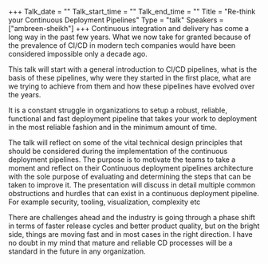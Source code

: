 +++
Talk_date = ""
Talk_start_time = ""
Talk_end_time = ""
Title = "Re-think your Continuous Deployment Pipelines"
Type = "talk"
Speakers = ["ambreen-sheikh"]
+++
Continuous integration and delivery has come a long way in the past few years. What we now take for granted because of the prevalence of CI/CD in modern tech companies would have been considered impossible only a decade ago. 

This talk will start with a general introduction to CI/CD pipelines, what is the basis of these pipelines, why were they started in the first place, what are we trying to achieve from them and how these pipelines have evolved over the years.

It is a constant struggle in organizations to setup a robust, reliable, functional and fast deployment pipeline that takes your work to deployment in the most reliable fashion and in the minimum amount of time. 

The talk will reflect on some of the vital technical design principles that should be considered during the implementation of the continuous deployment pipelines. The purpose is to motivate the teams to take a moment and reflect on their Continuous deployment pipelines architecture with the sole purpose of evaluating and determining the steps that can be taken to improve it. The presentation will discuss in detail multiple common obstructions and hurdles that can exist in a continuous deployment pipeline. For example security, tooling, visualization, complexity etc 

There are challenges ahead and the industry is going through a phase shift in terms of faster release cycles and better product quality, but on the bright side, things are moving fast and in  most  cases  in  the  right  direction. I have no doubt in my mind that mature and reliable CD processes will be a standard in the future in any organization.





